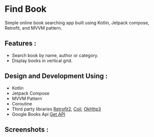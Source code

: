 # Find Book
Simple online book searching app built using Kotlin, Jetpack compose, Retrofit, and MVVM pattern.

## Features :
* Search book by name, author or category.
* Display books in vertical grid.

## Design and Development Using :
* Kotlin
* Jetpack Compose
* MVVM Pattern
* Coroutine
* Third party libraries [Retrofit2](https://square.github.io/retrofit/), [Coil](https://github.com/coil-kt/coil), [OkHttp3](https://square.github.io/okhttp/)
* Google Books Api [Get API](https://developers.google.com/books/docs/v1/using)

## Screenshots :